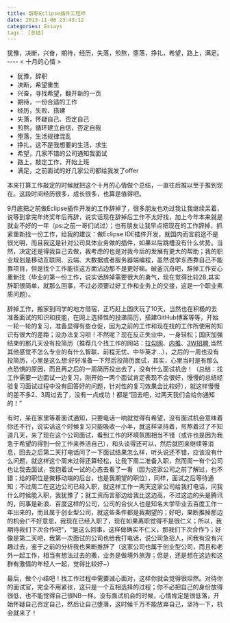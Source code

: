```yaml
---
title: 辞职Eclipse插件工程师
date: 2013-11-06 23:43:12
categories: Essays
tags： [总结]
---
```

犹豫，决断，兴奋，期待，经历，失落，煎熬，堕落，挣扎，希望，路上，满足。 ---- < 十月的心情 >

+ 犹豫，辞职
+ 决断，希望重生
+ 兴奋，寻找希望，翻开新的一页
+ 期待，一份合适的工作
+ 经历，失败、搭建
+ 失落，怀疑自己、否定自己
+ 煎熬，循环建立自信，否定自我
+ 堕落，生活规律混乱
+ 挣扎，这不是我想要的生活，求生
+ 希望，几家不错的公司通知我面试
+ 路上，敲定工作，开始上班
+ 满足，之前面试的好几家公司都给我发了offer

本来打算工作敲定的时候就把这个十月的心情做个总结，一直往后推以至于推到现在。这段时间经历很多，成长很多，也算是值得吧。

9月底把之前做Eclipse插件开发的工作辞掉了，很多朋友也劝过我让我继续呆着，说等到拿完年终奖年后再辞，说实话现在辞掉后工作不太好找，加上今年本来就是就业不好的一年（ps:之前一哥们试过）；也有朋友让我早点把现在的工作辞掉，抓紧重新找一份工作，给我的建议：做Eclipse IDE插件开发，就国内而言前途不是很光明，而且我这是针对公司具体业务做的插件，如果以后跳槽没有什么优势。当然，决定还是得我自己去做，我考虑的也是对我今后的发展有更大的帮助；我的职业规划是移动互联网、云端、大数据或者服务器端编程，虽然说学东西靠自己不能靠项目，但是找个工作能往这方面沾边那不是更好嘛。破釜沉舟吧，辞掉工作安心重新找（毕业的第一份工作，说实话辞掉需要很大的勇气，现在觉得比较2B,其实辞职很简单，就那么回事，不过必须要过好工作和业务上的交接，这是一个职业素质问题）。

辞掉工作，搬家到同学的地方借宿，正巧赶上国庆玩了10天，当然也在积极的去准备面试的知识和技能，在网上选择性的投递简历，搭建GitHub博客等等，开始一轮一轮的复习，准备显得有些仓促，因为之前的工作和现在找的工作所使用的知识有很大的差距；没办法复习呗！不然呢？现在反正失业中，一身轻松；国庆加强结束的那几天没有投简历（推荐几个找工作的网站：<a href="http://www.lagou.com/">拉勾网</a>、<a href="http://t.neitui.me/">内推</a>、<a href="http://www.3wzhaopin.com/">3W招聘</a>,当然其他感觉不怎么专业的有什么智联、前程无忧、中华英才...），之后的一周也没有投简历，心里是这么想:好好准备一下然后投简历面试，其实，心里当时是有那么点恐惧的原因，而且再之后的一周简历投出去了，没有什么面试机会！（总结：找工作需要一边面试一边复习，刚开始一两个面试肯定表现不会很好，慢慢的总结经验复习面试过程中没有回答好的问题，针对性的复习效果会比较好），就这样慢慢的差不多2、3周过去了，没有一点成功！都是“回去吧，过两天我们会给你通知的！”

有时，呆在家里等着面试通知，只要电话一响就觉得有希望，没有面试机会意味着你还不行，说实话这个时候复习只能吸收一小半，就这样坚持着，煎熬着过了不知道几天，来了现在这个公司面试，看到工作的环境氛围相当不错（或许也是因为我急于希望的得到一份工作来养活自己），和头谈得还可以，然后就回来继续等消息，回去之后第二天打电话问了一下面试结果怎么样，听头说还不错，应该没有什么问题，就这样这个周末过得还算轻松，让我下周二准备入职，然而周一有个公司也让我去面试，我抱着试一试的心态去看了一看（因为这家公司之前了解过，也不错；给的职位是做移动端的后台，也是我期望的职位），同样，面试之后等待通知；不过周二在这边公司已经入职，就这样工作一两天这家公司给我打电话，问我什么时候能入职，我犹豫了；就工资而言那边给我比这边高，不过这边的头是腾讯的，同事是新浪、百度这样的公司，公司的合伙人也是知名大学毕业去百度工作一年出来的，而且属于创业型公司，就这些条件都是我期望的；好吧，果断推掉那边的机会("不好意思，我现在已经入职了，现在如果离职觉得不是很仁义；所以，我期待我们下次合作吧"，“是这么回事，这样做确实不仁义，那我们下次合作”)；好像是第二天吧，我第一次面试的公司也给我打电话，说公司急招人，问我有没有兴趣过去，鉴于之前的分析我也果断推辞了（这家公司也属于创业型公司，而且和老外一起工作，相当有想法过去的撒，业务是做境外旅游；但是，还是想在这边和这群有激情的年轻人一起，觉得比较好~）

最后，做个小结吧！找工作过程中需要诚心面对，这样你就会觉得很坦然。对待你的面试官，完全不用紧张，这只是一个互相选择的过程；你不必把自己的身份放得很低，也不能觉得自己很NB一样。没有面试机会的时候，心情肯定是很低落，开始怀疑自己否定自己，然后让自己堕落，这时候千万不能放弃自己，坚持一下，机会就来了！
